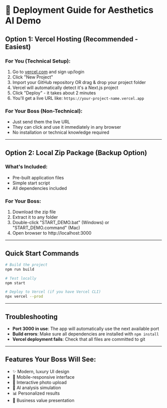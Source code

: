 # 🚀 Deployment Guide for Aesthetics AI Demo

## Option 1: Vercel Hosting (Recommended - Easiest)

### For You (Technical Setup):

1. Go to [vercel.com](https://vercel.com) and sign up/login
2. Click "New Project"
3. Import your GitHub repository OR drag & drop your project folder
4. Vercel will automatically detect it's a Next.js project
5. Click "Deploy" - it takes about 2 minutes
6. You'll get a live URL like: `https://your-project-name.vercel.app`

### For Your Boss (Non-Technical):

- Just send them the live URL
- They can click and use it immediately in any browser
- No installation or technical knowledge required

---

## Option 2: Local Zip Package (Backup Option)

### What's Included:

- Pre-built application files
- Simple start script
- All dependencies included

### For Your Boss:

1. Download the zip file
2. Extract it to any folder
3. Double-click "START_DEMO.bat" (Windows) or "START_DEMO.command" (Mac)
4. Open browser to http://localhost:3000

---

## Quick Start Commands

```bash
# Build the project
npm run build

# Test locally
npm start

# Deploy to Vercel (if you have Vercel CLI)
npx vercel --prod
```

---

## Troubleshooting

- **Port 3000 in use**: The app will automatically use the next available port
- **Build errors**: Make sure all dependencies are installed with `npm install`
- **Vercel deployment fails**: Check that all files are committed to git

---

## Features Your Boss Will See:

- ✨ Modern, luxury UI design
- 📱 Mobile-responsive interface
- 🎯 Interactive photo upload
- 🤖 AI analysis simulation
- 📊 Personalized results
- 💼 Business value presentation
